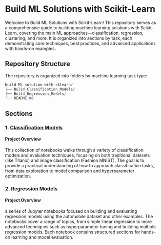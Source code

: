 # Build ML Solutions with Scikit-Learn

Welcome to Build ML Solutions with Scikit-Learn! This repository serves as a comprehensive guide to building machine learning solutions with Scikit-Learn, covering the main ML approaches—classification, regression, clustering, and more. It is organized into sections by task, each demonstrating core techniques, best practices, and advanced applications with hands-on examples.

## Repository Structure
The repository is organized into folders by machine learning task type:

```csharp
build-ML-solution-with-sklearn/
├── Bulid_Classification_Models/
├── Build_Regression_Models/
└── README.md
```
## Sections
### 1. [Classification Models](https://github.com/0xAgamy/Build_ML_Solutions_with_sklearn/tree/main/Bulid_Classification_Models)
#### Project Overview
This collection of notebooks walks through a variety of classification models and evaluation techniques, focusing on both traditional datasets (like Titanic) and image classification (Fashion MNIST). The goal is to provide a practical understanding of how to approach classification tasks, from data exploration to model comparison and hyperparameter optimization.

### 2. [Regression Models](https://github.com/0xAgamy/Build_ML_Solutions_with_sklearn/tree/main/Build_Regression_Models)
#### Project Overview
a series of Jupyter notebooks focused on building and evaluating regression models using the automobile dataset and other examples. The notebooks cover a range of topics, from simple linear regression to more advanced techniques such as hyperparameter tuning and building multiple regression models. Each notebook contains structured sections for hands-on learning and model evaluation.

